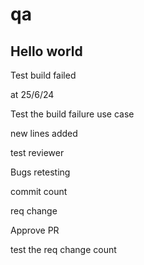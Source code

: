 # qa

Hello world
-----------

Test build failed

at 25/6/24

Test the build failure use case

new lines added

test reviewer

Bugs retesting

commit count

req change

Approve PR

test the req change count